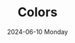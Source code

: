 ---
date:
- 2024-06-10 Monday
coverimage: ../assets/lists_icon_1710524790703_0.webp
description:
- WonyoungJang.org
type: showcase/tokens
layout: colors
title: Colors
tags:
categories:
lastMod: 2024-06-13
---
